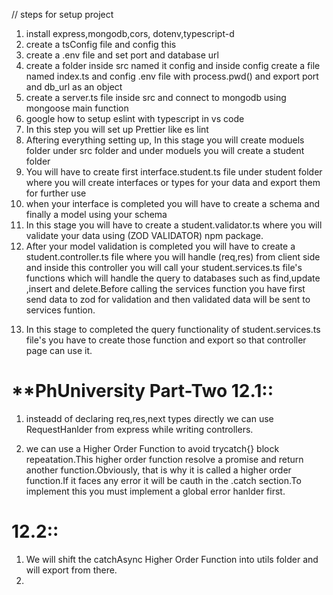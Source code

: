 // steps for setup project

1. install express,mongodb,cors, dotenv,typescript-d
2. create a tsConfig file and config this
3. create a .env file and set port and database url
4. create a folder inside src named it config and inside config create a file named index.ts and config .env file with process.pwd() and export port and db_url as an object
5. create a server.ts file inside src and connect to mongodb using mongoose main function
6. google how to setup eslint with typescript in vs code
7. In this step you will set up Prettier like es lint
8. Aftering everything setting up, In this stage you will create moduels folder under src folder and under moduels you will create a student folder
9. You will have to create first interface.student.ts file under student folder where you will create interfaces or types for your data and export them for further use
10. when your interface is completed you will have to create a schema and finally a model using your schema
11. In this stage you will have to create a student.validator.ts where you will validate your data using (ZOD VALIDATOR) npm package.
12. After your model validation is completed you will have to create a student.controller.ts file where you will handle (req,res) from client side and inside this controller you will call your student.services.ts file's functions which will handle the query to databases such as find,update ,insert and delete.Before calling the services function you have first send data to zod for validation and then validated data will be sent to services funtion.
13) In this stage to completed the query functionality of student.services.ts file's you have to create those function and export so that controller page can use it.



**PhUniversity Part-Two
12.1::
======
1) insteadd of declaring req,res,next types directly we can use RequestHanlder from express while writing controllers.

2) we can use a Higher Order Function to avoid trycatch{} block repeatation.This higher order function resolve a promise and return another function.Obviously, that is why it is called a higher order function.If it faces any error it will be cauth in the .catch section.To implement this you must implement a global error hanlder first.

12.2::
======
1) We will shift  the catchAsync Higher Order Function into utils folder and will export from there.
2) 